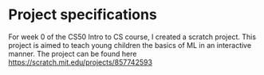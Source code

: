 # Project specifications
For week 0 of the CS50 Intro to CS course, I created a scratch project. This project is aimed to teach young children the basics of ML in an interactive manner. The project can be found here https://scratch.mit.edu/projects/857742593
